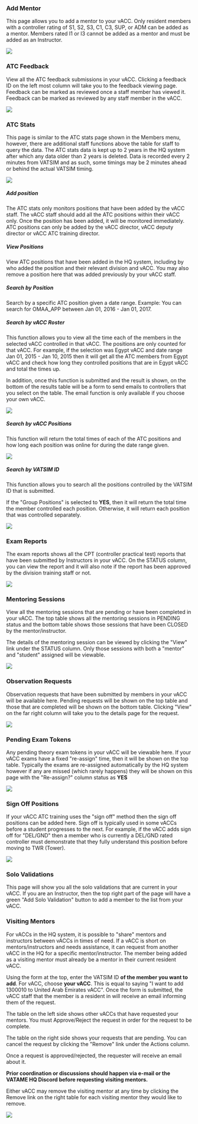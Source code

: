### Add Mentor
This page allows you to add a mentor to your vACC. Only resident members with a controller rating of S1, S2, S3, C1, C3, SUP, or ADM can be added as a mentor. Members rated I1 or I3 cannot be added as a mentor and must be added as an Instructor.

![](/assets/atcmentor1.PNG)

### ATC Feedback
View all the ATC feedback submissions in your vACC. Clicking a feedback ID on the left most column will take you to the feedback viewing page. Feedback can be marked as reviewed once a staff member has viewed it. Feedback can be marked as reviewed by any staff member in the vACC.

![](/assets/atcfeedback1.PNG)

### ATC Stats
This page is similar to the ATC stats page shown in the Members menu, however, there are additional staff functions above the table for staff to query the data. The ATC stats data is kept up to 2 years in the HQ system after which any data older than 2 years is deleted. Data is recorded every 2 minutes from VATSIM and as such, some timings may be 2 minutes ahead or behind the actual VATSIM timing.

![](/assets/atcstats1.PNG)

##### Add position
The ATC stats only monitors positions that have been added by the vACC staff. The vACC staff should add all the ATC positions within their vACC only. Once the position has been added, it will be monitored immediately. ATC positions can only be added by the vACC director, vACC deputy director or vACC ATC training director.

##### View Positions
View ATC positions that have been added in the HQ system, including by who added the position and their relevant division and vACC. You may also remove a position here that was added previously by your vACC staff. 

##### Search by Position
Search by a specific ATC position given a date range. Example: You can search for OMAA_APP between Jan 01, 2016 - Jan 01, 2017.

##### Search by vACC Roster
This function allows you to view all the time each of the members in the selected vACC controlled in that vACC. The positions are only counted for that vACC. For example, if the selection was Egypt vACC and date range Jan 01, 2015 - Jan 10, 2015 then it will get all the ATC members from Egypt vACC and check how long they controlled positions that are in Egypt vACC and total the times up. 

In addition, once this function is submitted and the result is shown, on the bottom of the results table will be a form to send emails to controllers that you select on the table. The email function is only available if you choose your own vACC.

![](/assets/atcstats2.PNG)

##### Search by vACC Positions
This function will return the total times of each of the ATC positions and how long each position was online for during the date range given.

![](/assets/atcstats3.PNG)

##### Search by VATSIM ID
This function allows you to search all the positions controlled by the VATSIM ID that is submitted. 

If the "Group Positions" is selected to **YES**, then it will return the total time the member controlled each position. Otherwise, it will return each position that was controlled separately.

![](/assets/atcstats4.PNG)

### Exam Reports
The exam reports shows all the CPT (controller practical test) reports that have been submitted by Instructors in your vACC. On the STATUS column, you can view the report and it will also note if the report has been approved by the division training staff or not.

![](/assets/examreps1.PNG)

### Mentoring Sessions
View all the mentoring sessions that are pending or have been completed in your vACC. The top table shows all the mentoring sessions in PENDING status and the bottom table shows those sessions that have been CLOSED by the mentor/instructor. 

The details of the mentoring session can be viewed by clicking the "View" link under the STATUS column. Only those sessions with both a "mentor" and "student" assigned will be viewable.

![](/assets/mentoring1.PNG)

### Observation Requests
Observation requests that have been submitted by members in your vACC will be available here. Pending requests will be shown on the top table and those that are completed will be shown on the bottom table. Clicking "View" on the far right column will take you to the details page for the request.

![](/assets/obsreq3.PNG)

### Pending Exam Tokens
Any pending theory exam tokens in your vACC will be viewable here. If your vACC exams have a fixed "re-assign" time, then it will be shown on the top table. Typically the exams are re-assigned automatically by the HQ system however if any are missed (which rarely happens) they will be shown on this page with the "Re-assign?" column status as **YES**

![](/assets/pendingtokens1.PNG)

### Sign Off Positions
If your vACC ATC training uses the "sign off" method then the sign off positions can be added here. Sign off is typically used in some vACCs before a student progresses to the next. For example, if the vACC adds sign off for "DEL/GND" then a member who is currently a DEL/GND rated controller must demonstrate that they fully understand this position before moving to TWR (Tower). 

![](/assets/signoffs1.PNG)

### Solo Validations
This page will show you all the solo validations that are current in your vACC. If you are an Instructor, then the top right part of the page will have a green "Add Solo Validation" button to add a member to the list from your vACC.

### Visiting Mentors
For vACCs in the HQ system, it is possible to "share" mentors and instructors between vACCs in times of need. If a vACC is short on mentors/instructors and needs assistance, it can request from another vACC in the HQ for a specific mentor/instructor. The member being added as a visiting mentor must already be a mentor in their current resident vACC.

Using the form at the top, enter the VATSIM ID **of the member you want to add**. For vACC, choose **your vACC**. This is equal to saying "I want to add 1300010 to United Arab Emirates vACC". Once the form is submitted, the vACC staff that the member is a resident in will receive an email informing them of the request.

The table on the left side shows other vACCs that have requested your mentors. You must Approve/Reject the request in order for the request to be complete. 

The table on the right side shows your requests that are pending. You can cancel the request by clicking the "Remove" link under the Actions column.

Once a request is approved/rejected, the requester will receive an email about it.

**Prior coordination or discussions should happen via e-mail or the VATAME HQ Discord before requesting visiting mentors.**

Either vACC may remove the visiting mentor at any time by clicking the Remove link on the right table for each visiting mentor they would like to remove.

![](/assets/visiting-mentors2.PNG)